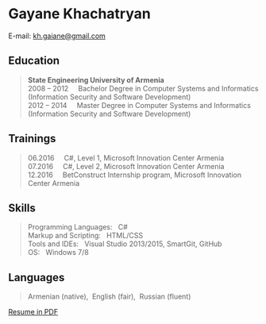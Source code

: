 # Gayane Khachatryan
E-mail: kh.gaiane@gmail.com<br>

## Education
>**State Engineering University of Armenia** <br>
2008 – 2012&nbsp;&nbsp;&nbsp;&nbsp;&nbsp;Bachelor Degree in Computer Systems and Informatics (Information Security and Software Development) <br>
2012 – 2014&nbsp;&nbsp;&nbsp;&nbsp;&nbsp;Master Degree in Computer Systems and Informatics (Information Security and Software Development)

## Trainings
>06.2016&nbsp;&nbsp;&nbsp;&nbsp;&nbsp;C#, Level 1, Microsoft Innovation Center Armenia<br>
>07.2016&nbsp;&nbsp;&nbsp;&nbsp;&nbsp;C#, Level 2, Microsoft Innovation Center Armenia<br>
>12.2016&nbsp;&nbsp;&nbsp;&nbsp;&nbsp;BetConstruct Internship program, Microsoft Innovation Center Armenia

## Skills
>Programming Languages:&nbsp;&nbsp; C# <br>
>Markup and Scripting:&nbsp;&nbsp; HTML/CSS<br>
>Tools and IDEs:&nbsp;&nbsp; Visual Studio 2013/2015, SmartGit, GitHub<br>
>OS:&nbsp;&nbsp; Windows 7/8


## Languages
>Armenian (native),&nbsp;&nbsp;English (fair),&nbsp;&nbsp;Russian (fluent)

[Resume in PDF](https://github.com/gkhachatryan/Resume/blob/master/CV_GayaneKhachatryan.pdf)


